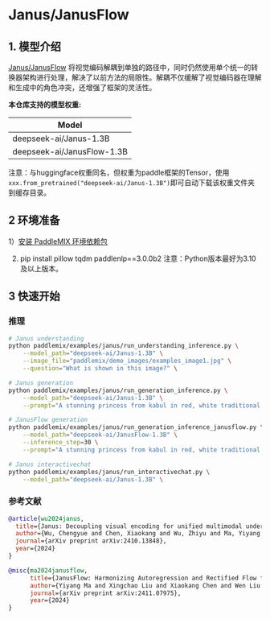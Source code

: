 # Janus/JanusFlow

## 1. 模型介绍

[Janus/JanusFlow](https://github.com/deepseek-ai/Janus) 将视觉编码解耦到单独的路径中，同时仍然使用单个统一的转换器架构进行处理，解决了以前方法的局限性。解耦不仅缓解了视觉编码器在理解和生成中的角色冲突，还增强了框架的灵活性。


**本仓库支持的模型权重:**

| Model              |
|--------------------|
| deepseek-ai/Janus-1.3B  |
| deepseek-ai/JanusFlow-1.3B  |

注意：与huggingface权重同名，但权重为paddle框架的Tensor，使用`xxx.from_pretrained("deepseek-ai/Janus-1.3B")`即可自动下载该权重文件夹到缓存目录。


## 2 环境准备

1）[安装 PaddleMIX 环境依赖包](https://github.com/PaddlePaddle/PaddleMIX/tree/b4f97ff859e1964c839fc5fab94f7ba63b1e5959?tab=readme-ov-file#%E5%AE%89%E8%A3%85)

2) pip install pillow tqdm paddlenlp==3.0.0b2
注意：Python版本最好为3.10及以上版本。

## 3 快速开始

### 推理
```bash
# Janus understanding
python paddlemix/examples/janus/run_understanding_inference.py \
    --model_path="deepseek-ai/Janus-1.3B" \
    --image_file="paddlemix/demo_images/examples_image1.jpg" \
    --question="What is shown in this image?" \

# Janus generation
python paddlemix/examples/janus/run_generation_inference.py \
    --model_path="deepseek-ai/Janus-1.3B" \
    --prompt="A stunning princess from kabul in red, white traditional clothing, blue eyes, brown hair"

# JanusFlow generation
python paddlemix/examples/janus/run_generation_inference_janusflow.py \
    --model_path="deepseek-ai/JanusFlow-1.3B" \
    --inference_step=30 \
    --prompt="A stunning princess from kabul in red, white traditional clothing, blue eyes, brown hair"

# Janus interactivechat
python paddlemix/examples/janus/run_interactivechat.py \
    --model_path="deepseek-ai/Janus-1.3B" \

```

### 参考文献
```BibTeX
@article{wu2024janus,
  title={Janus: Decoupling visual encoding for unified multimodal understanding and generation},
  author={Wu, Chengyue and Chen, Xiaokang and Wu, Zhiyu and Ma, Yiyang and Liu, Xingchao and Pan, Zizheng and Liu, Wen and Xie, Zhenda and Yu, Xingkai and Ruan, Chong and others},
  journal={arXiv preprint arXiv:2410.13848},
  year={2024}
}

@misc{ma2024janusflow,
      title={JanusFlow: Harmonizing Autoregression and Rectified Flow for Unified Multimodal Understanding and Generation},
      author={Yiyang Ma and Xingchao Liu and Xiaokang Chen and Wen Liu and Chengyue Wu and Zhiyu Wu and Zizheng Pan and Zhenda Xie and Haowei Zhang and Xingkai yu and Liang Zhao and Yisong Wang and Jiaying Liu and Chong Ruan},
      journal={arXiv preprint arXiv:2411.07975},
      year={2024}
}
```
